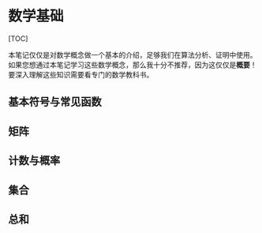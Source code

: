 # 数学基础

[TOC]

本笔记仅仅是对数学概念做一个基本的介绍，足够我们在算法分析、证明中使用。如果您想通过本笔记学习这些数学概念，那么我十分不推荐，因为这仅仅是**概要**！要深入理解这些知识需要看专门的数学教科书。

## 基本符号与常见函数

## 矩阵

## 计数与概率

## 集合

## 总和



